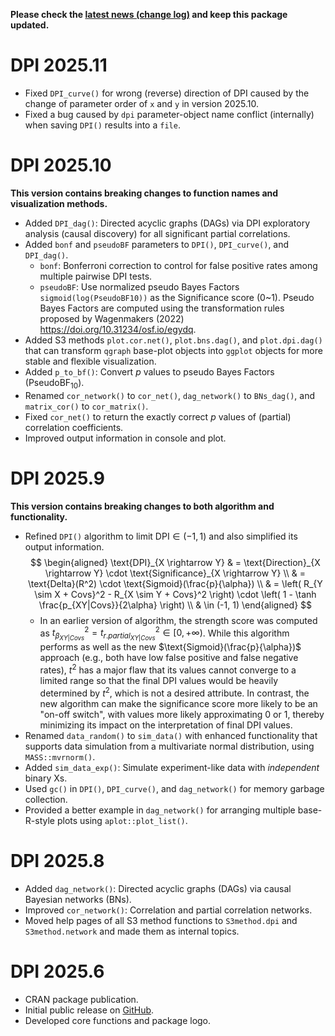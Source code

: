 **Please check the [latest news (change log)](https://psychbruce.github.io/DPI/news/index.html) and keep this package updated.**

# DPI 2025.11

-   Fixed `DPI_curve()` for wrong (reverse) direction of DPI caused by the change of parameter order of `x` and `y` in version 2025.10.
-   Fixed a bug caused by `dpi` parameter-object name conflict (internally) when saving `DPI()` results into a `file`.

# DPI 2025.10

**This version contains breaking changes to function names and visualization methods.**

-   Added `DPI_dag()`: Directed acyclic graphs (DAGs) via DPI exploratory analysis (causal discovery) for all significant partial correlations.
-   Added `bonf` and `pseudoBF` parameters to `DPI()`, `DPI_curve()`, and `DPI_dag()`.
    -   `bonf`: Bonferroni correction to control for false positive rates among multiple pairwise DPI tests.
    -   `pseudoBF`: Use normalized pseudo Bayes Factors `sigmoid(log(PseudoBF10))` as the Significance score (0\~1). Pseudo Bayes Factors are computed using the transformation rules proposed by Wagenmakers (2022) <https://doi.org/10.31234/osf.io/egydq>.
-   Added S3 methods `plot.cor.net()`, `plot.bns.dag()`, and `plot.dpi.dag()` that can transform `qgraph` base-plot objects into `ggplot` objects for more stable and flexible visualization.
-   Added `p_to_bf()`: Convert *p* values to pseudo Bayes Factors ($\text{PseudoBF}_{10}$).
-   Renamed `cor_network()` to `cor_net()`, `dag_network()` to `BNs_dag()`, and `matrix_cor()` to `cor_matrix()`.
-   Fixed `cor_net()` to return the exactly correct *p* values of (partial) correlation coefficients.
-   Improved output information in console and plot.

# DPI 2025.9

**This version contains breaking changes to both algorithm and functionality.**

-   Refined `DPI()` algorithm to limit $\text{DPI} \in (-1, 1)$ and also simplified its output information. $$
    \begin{aligned}
    \text{DPI}_{X \rightarrow Y}
    & = \text{Direction}_{X \rightarrow Y} \cdot \text{Significance}_{X \rightarrow Y} \\
    & = \text{Delta}(R^2) \cdot \text{Sigmoid}(\frac{p}{\alpha}) \\
    & = \left( R_{Y \sim X + Covs}^2 - R_{X \sim Y + Covs}^2 \right) \cdot \left( 1 - \tanh \frac{p_{XY|Covs}}{2\alpha} \right) \\
    & \in (-1, 1)
    \end{aligned}
    $$
    -   In an earlier version of algorithm, the strength score was computed as $t_{\beta_{XY|Covs}}^2 = t_{r.partial_{XY|Covs}}^2 \in [0, +\infty)$. While this algorithm performs as well as the new $\text{Sigmoid}(\frac{p}{\alpha})$ approach (e.g., both have low false positive and false negative rates), $t^2$ has a major flaw that its values cannot converge to a limited range so that the final DPI values would be heavily determined by $t^2$, which is not a desired attribute. In contrast, the new algorithm can make the significance score more likely to be an "on-off switch", with values more likely approximating 0 or 1, thereby minimizing its impact on the interpretation of final DPI values.
-   Renamed `data_random()` to `sim_data()` with enhanced functionality that supports data simulation from a multivariate normal distribution, using `MASS::mvrnorm()`.
-   Added `sim_data_exp()`: Simulate experiment-like data with *independent* binary Xs.
-   Used `gc()` in `DPI()`, `DPI_curve()`, and `dag_network()` for memory garbage collection.
-   Provided a better example in `dag_network()` for arranging multiple base-R-style plots using `aplot::plot_list()`.

# DPI 2025.8

-   Added `dag_network()`: Directed acyclic graphs (DAGs) via causal Bayesian networks (BNs).
-   Improved `cor_network()`: Correlation and partial correlation networks.
-   Moved help pages of all S3 method functions to `S3method.dpi` and `S3method.network` and made them as internal topics.

# DPI 2025.6

-   CRAN package publication.
-   Initial public release on [GitHub](https://github.com/psychbruce/DPI).
-   Developed core functions and package logo.
